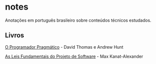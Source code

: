 # notes

Anotações em português brasileiro sobre conteúdos técnicos estudados.

## Livros

[O Programador Pragmático](./livros/o-programador-pragmatico.md) - David Thomas e Andrew Hunt

[As Leis Fundamentais do Projeto de Software](livros/as-leis-fundamentais-do-projeto-de-software.md) - Max Kanat-Alexander